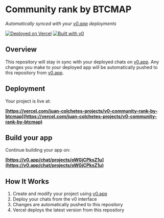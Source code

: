 # Community rank by BTCMAP

*Automatically synced with your [v0.app](https://v0.app) deployments*

[![Deployed on Vercel](https://img.shields.io/badge/Deployed%20on-Vercel-black?style=for-the-badge&logo=vercel)](https://vercel.com/juan-colchetes-projects/v0-community-rank-by-btcmap)
[![Built with v0](https://img.shields.io/badge/Built%20with-v0.app-black?style=for-the-badge)](https://v0.app/chat/projects/oWGjCPksZ1u)

## Overview

This repository will stay in sync with your deployed chats on [v0.app](https://v0.app).
Any changes you make to your deployed app will be automatically pushed to this repository from [v0.app](https://v0.app).

## Deployment

Your project is live at:

**[https://vercel.com/juan-colchetes-projects/v0-community-rank-by-btcmap](https://vercel.com/juan-colchetes-projects/v0-community-rank-by-btcmap)**

## Build your app

Continue building your app on:

**[https://v0.app/chat/projects/oWGjCPksZ1u](https://v0.app/chat/projects/oWGjCPksZ1u)**

## How It Works

1. Create and modify your project using [v0.app](https://v0.app)
2. Deploy your chats from the v0 interface
3. Changes are automatically pushed to this repository
4. Vercel deploys the latest version from this repository